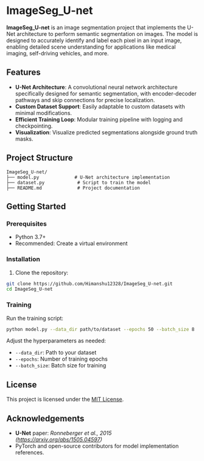 
# ImageSeg_U-net

**ImageSeg_U-net** is an image segmentation project that implements the U-Net architecture to perform semantic segmentation on images. The model is designed to accurately identify and label each pixel in an input image, enabling detailed scene understanding for applications like medical imaging, self-driving vehicles, and more.

## Features

- **U-Net Architecture**: A convolutional neural network architecture specifically designed for semantic segmentation, with encoder-decoder pathways and skip connections for precise localization.
- **Custom Dataset Support**: Easily adaptable to custom datasets with minimal modifications.
- **Efficient Training Loop**: Modular training pipeline with logging and checkpointing.
- **Visualization**: Visualize predicted segmentations alongside ground truth masks.

## Project Structure

```
ImageSeg_U-net/
├── model.py             # U-Net architecture implementation
├── dataset.py            # Script to train the model
├── README.md             # Project documentation
```

## Getting Started

### Prerequisites

- Python 3.7+
- Recommended: Create a virtual environment

### Installation

1. Clone the repository:

```bash
git clone https://github.com/Himanshu12328/ImageSeg_U-net.git
cd ImageSeg_U-net
```

### Training

Run the training script:

```bash
python model.py --data_dir path/to/dataset --epochs 50 --batch_size 8
```

Adjust the hyperparameters as needed:
- `--data_dir`: Path to your dataset
- `--epochs`: Number of training epochs
- `--batch_size`: Batch size for training

## License

This project is licensed under the [MIT License](LICENSE).

## Acknowledgements

- **U-Net** paper: *Ronneberger et al., 2015 (https://arxiv.org/abs/1505.04597)*
- PyTorch and open-source contributors for model implementation references.
